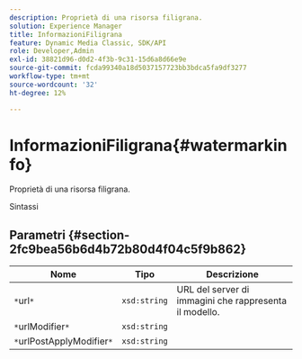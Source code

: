 ```yaml
---
description: Proprietà di una risorsa filigrana.
solution: Experience Manager
title: InformazioniFiligrana
feature: Dynamic Media Classic, SDK/API
role: Developer,Admin
exl-id: 38821d96-d0d2-4f3b-9c31-15d6a8d66e9e
source-git-commit: fcda99340a18d5037157723bb3bdca5fa9df3277
workflow-type: tm+mt
source-wordcount: '32'
ht-degree: 12%

---
```


# InformazioniFiligrana{#watermarkinfo}

Proprietà di una risorsa filigrana.

Sintassi

## Parametri {#section-2fc9bea56b6d4b72b80d4f04c5f9b862}

| Nome | Tipo | Descrizione |
|---|---|---|
| `*`url`*` | `xsd:string` | URL del server di immagini che rappresenta il modello. |
| `*`urlModifier`*` | `xsd:string` |  |
| `*`urlPostApplyModifier`*` | `xsd:string` |  |
